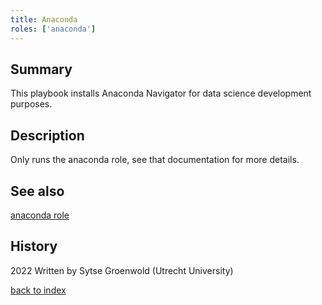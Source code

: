 ```yaml
---
title: Anaconda
roles: ['anaconda']
---
```


## Summary
This playbook installs Anaconda Navigator for data science development purposes.

## Description
Only runs the anaconda role, see that documentation for more details.

## See also
[anaconda role](../roles/anaconda.md)

## History
2022 Written by Sytse Groenwold (Utrecht University)

[back to index](../index.md#Playbooks)
